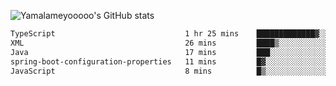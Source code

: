 ![Yamalameyooooo's GitHub stats](https://github-readme-stats.vercel.app/api?username=yamalameyooooo&theme=transparent&show_icons=true\&show=reviews,discussions_started,discussions_answered,prs_merged,prs_merged_percentage)

<!--START_SECTION:waka-->

```txt
TypeScript                             1 hr 25 mins    █████████████▓░░░░░░░░░░░   55.07 %
XML                                    26 mins         ████▒░░░░░░░░░░░░░░░░░░░░   17.19 %
Java                                   17 mins         ███░░░░░░░░░░░░░░░░░░░░░░   11.47 %
spring-boot-configuration-properties   11 mins         █▓░░░░░░░░░░░░░░░░░░░░░░░   07.15 %
JavaScript                             8 mins          █▒░░░░░░░░░░░░░░░░░░░░░░░   05.48 %
```

<!--END_SECTION:waka-->
